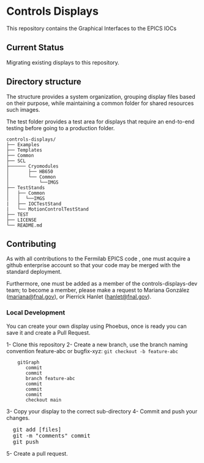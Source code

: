 # Controls Displays

This repository contains the Graphical Interfaces to the EPICS IOCs

## Current Status

Migrating existing displays to this repository.

## Directory structure
The structure provides a system organization, grouping display files based on their purpose, while maintaining a common folder for shared resources such images. 

The test folder provides a test area for displays that require an end-to-end testing before going to a production folder.


```
controls-displays/
├── Examples
├── Templates
├── Common
├── SCL
├────── Cryomodules
│       ├── HB650      
│       └── Common
│           └──IMGS
├── TestStands
│   ├── Common
│   │  └──IMGS
|   ├── IOCTestStand
|   └── MotionControlTestStand
├── TEST 
├── LICENSE
└── README.md
```

## Contributing 

As with all contributions to the Fermilab EPICS code , one must acquire a github enterprise account so that your code may be merged with the standard deployment.

Furthermore, one must be added as a member of the controls-displays-dev team; to become a member, please make a request to Mariana González (mariana@fnal.gov), or Pierrick Hanlet (hanlet@fnal.gov).

### Local Development

You can create your own display using Phoebus, once is ready you can save it and create a Pull Request.

1- Clone this repository
2- Create a new branch, use the branch naming convention feature-abc or bugfix-xyz:
`git checkout -b feature-abc`
```mermaid
    gitGraph
       commit
       commit
       branch feature-abc
       commit
       commit
       commit
       checkout main
```
3- Copy your display to the correct sub-directory
4- Commit and push your changes.
<pre>
  git add [files]
  git -m "comments" commit
  git push
</pre>
5- Create a pull request.